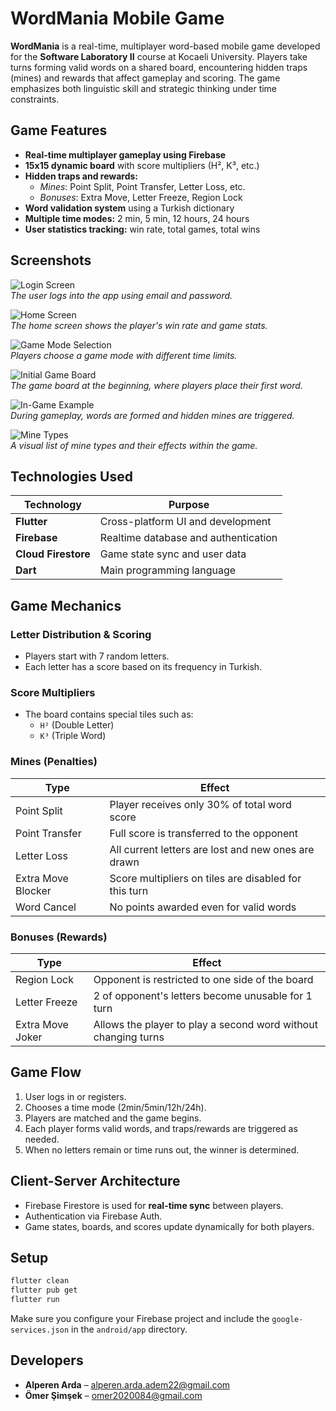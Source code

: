 # WordMania Mobile Game

**WordMania** is a real-time, multiplayer word-based mobile game developed for the **Software Laboratory II** course at Kocaeli University. Players take turns forming valid words on a shared board, encountering hidden traps (mines) and rewards that affect gameplay and scoring. The game emphasizes both linguistic skill and strategic thinking under time constraints.

## Game Features

- **Real-time multiplayer gameplay using Firebase**
- **15x15 dynamic board** with score multipliers (H², K³, etc.)
- **Hidden traps and rewards:**
  - *Mines*: Point Split, Point Transfer, Letter Loss, etc.
  - *Bonuses*: Extra Move, Letter Freeze, Region Lock
- **Word validation system** using a Turkish dictionary
- **Multiple time modes:** 2 min, 5 min, 12 hours, 24 hours
- **User statistics tracking:** win rate, total games, total wins

## Screenshots

![Login Screen](readme_images/image01.png)  
*The user logs into the app using email and password.*

![Home Screen](readme_images/image02.png)  
*The home screen shows the player's win rate and game stats.*

![Game Mode Selection](readme_images/image03.png)  
*Players choose a game mode with different time limits.*

![Initial Game Board](readme_images/image04.png)  
*The game board at the beginning, where players place their first word.*

![In-Game Example](readme_images/image05.png)  
*During gameplay, words are formed and hidden mines are triggered.*

![Mine Types](readme_images/image06.png)  
*A visual list of mine types and their effects within the game.*


## Technologies Used

| Technology      | Purpose                              |
|-----------------|--------------------------------------|
| **Flutter**     | Cross-platform UI and development    |
| **Firebase**    | Realtime database and authentication |
| **Cloud Firestore** | Game state sync and user data   |
| **Dart**        | Main programming language            |

## Game Mechanics

### Letter Distribution & Scoring
- Players start with 7 random letters.
- Each letter has a score based on its frequency in Turkish.

### Score Multipliers
- The board contains special tiles such as:
  - `H²` (Double Letter)
  - `K³` (Triple Word)

### Mines (Penalties)
| Type               | Effect                                                              |
|--------------------|---------------------------------------------------------------------|
| Point Split        | Player receives only 30% of total word score                        |
| Point Transfer     | Full score is transferred to the opponent                           |
| Letter Loss        | All current letters are lost and new ones are drawn                 |
| Extra Move Blocker | Score multipliers on tiles are disabled for this turn               |
| Word Cancel        | No points awarded even for valid words                              |

### Bonuses (Rewards)
| Type                | Effect                                                              |
|---------------------|---------------------------------------------------------------------|
| Region Lock         | Opponent is restricted to one side of the board                    |
| Letter Freeze       | 2 of opponent's letters become unusable for 1 turn                  |
| Extra Move Joker    | Allows the player to play a second word without changing turns      |

## Game Flow

1. User logs in or registers.
2. Chooses a time mode (2min/5min/12h/24h).
3. Players are matched and the game begins.
4. Each player forms valid words, and traps/rewards are triggered as needed.
5. When no letters remain or time runs out, the winner is determined.

## Client-Server Architecture

- Firebase Firestore is used for **real-time sync** between players.
- Authentication via Firebase Auth.
- Game states, boards, and scores update dynamically for both players.

## Setup

```bash
flutter clean
flutter pub get
flutter run
```

Make sure you configure your Firebase project and include the `google-services.json` in the `android/app` directory.

## Developers

- **Alperen Arda** – [alperen.arda.adem22@gmail.com](mailto:alperen.arda.adem22@gmail.com)
- **Ömer Şimşek** – [omer2020084@gmail.com](mailto:omer2020084@gmail.com)
